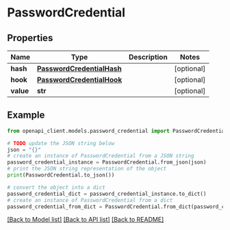 # PasswordCredential


## Properties

Name | Type | Description | Notes
------------ | ------------- | ------------- | -------------
**hash** | [**PasswordCredentialHash**](PasswordCredentialHash.md) |  | [optional] 
**hook** | [**PasswordCredentialHook**](PasswordCredentialHook.md) |  | [optional] 
**value** | **str** |  | [optional] 

## Example

```python
from openapi_client.models.password_credential import PasswordCredential

# TODO update the JSON string below
json = "{}"
# create an instance of PasswordCredential from a JSON string
password_credential_instance = PasswordCredential.from_json(json)
# print the JSON string representation of the object
print(PasswordCredential.to_json())

# convert the object into a dict
password_credential_dict = password_credential_instance.to_dict()
# create an instance of PasswordCredential from a dict
password_credential_from_dict = PasswordCredential.from_dict(password_credential_dict)
```
[[Back to Model list]](../README.md#documentation-for-models) [[Back to API list]](../README.md#documentation-for-api-endpoints) [[Back to README]](../README.md)


